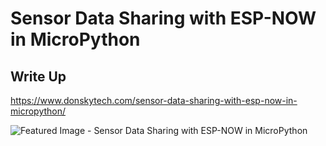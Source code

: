 # Sensor Data Sharing with ESP-NOW in MicroPython

## Write Up
https://www.donskytech.com/sensor-data-sharing-with-esp-now-in-micropython/

![Featured Image - Sensor Data Sharing with ESP-NOW in MicroPython](https://github.com/donskytech/micropython-ESP32-ESP8266/assets/69466026/b61c7935-db2a-4ad7-b75e-b037fc83ff51)
